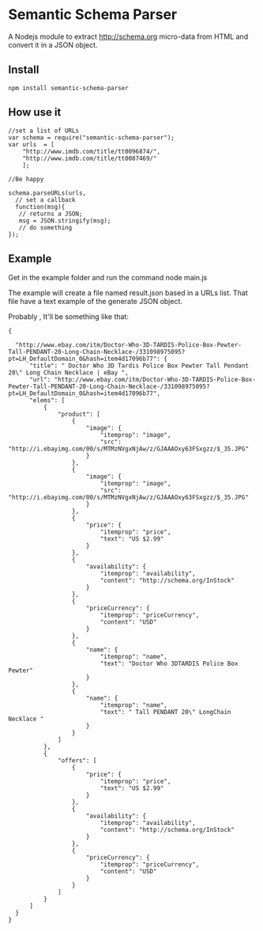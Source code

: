 # Semantic Schema Parser

A Nodejs module to extract http://schema.org micro-data from HTML and convert it in a JSON object. 
## Install 
    npm install semantic-schema-parser

## How use it

    //set a list of URLs
    var schema = require("semantic-schema-parser");
    var urls  = [
        "http://www.imdb.com/title/tt0096874/",
        "http://www.imdb.com/title/tt0087469/"
        ];
        
    //Be happy
   
    schema.parseURLs(urls, 
      // set a callback
      function(msg){
       // returns a JSON;
       msg = JSON.stringify(msg);
       // do something
    });


## Example
Get in the example folder and run the command
  node main.js

The example will create a file named result.json based in a URLs list. That file have a text example of the generate JSON object. 

Probably , It'll be something like that:

    {

      "http://www.ebay.com/itm/Doctor-Who-3D-TARDIS-Police-Box-Pewter-Tall-PENDANT-20-Long-Chain-Necklace-/331098975095?pt=LH_DefaultDomain_0&hash=item4d17096b77": {
          "title": " Doctor Who 3D Tardis Police Box Pewter Tall Pendant 20\" Long Chain Necklace | eBay ",
          "url": "http://www.ebay.com/itm/Doctor-Who-3D-TARDIS-Police-Box-Pewter-Tall-PENDANT-20-Long-Chain-Necklace-/331098975095?pt=LH_DefaultDomain_0&hash=item4d17096b77",
          "elems": [
              {
                  "product": [
                      {
                          "image": {
                              "itemprop": "image",
                              "src": "http://i.ebayimg.com/00/s/MTMzNVgxNjAw/z/GJAAAOxy63FSxgzz/$_35.JPG"
                          }
                      },
                      {
                          "image": {
                              "itemprop": "image",
                              "src": "http://i.ebayimg.com/00/s/MTMzNVgxNjAw/z/GJAAAOxy63FSxgzz/$_35.JPG"
                          }
                      },
                      {
                          "price": {
                              "itemprop": "price",
                              "text": "US $2.99"
                          }
                      },
                      {
                          "availability": {
                              "itemprop": "availability",
                              "content": "http://schema.org/InStock"
                          }
                      },
                      {
                          "priceCurrency": {
                              "itemprop": "priceCurrency",
                              "content": "USD"
                          }
                      },
                      {
                          "name": {
                              "itemprop": "name",
                              "text": "Doctor Who 3DTARDIS Police Box Pewter"
                          }
                      },
                      {
                          "name": {
                              "itemprop": "name",
                              "text": " Tall PENDANT 20\" LongChain Necklace "
                          }
                      }
                  ]
              },
              {
                  "offers": [
                      {
                          "price": {
                              "itemprop": "price",
                              "text": "US $2.99"
                          }
                      },
                      {
                          "availability": {
                              "itemprop": "availability",
                              "content": "http://schema.org/InStock"
                          }
                      },
                      {
                          "priceCurrency": {
                              "itemprop": "priceCurrency",
                              "content": "USD"
                          }
                      }
                  ]
              }
          ]
      }
    }



